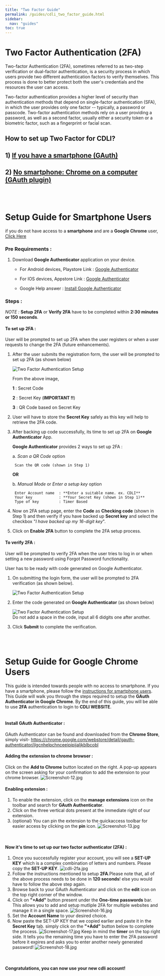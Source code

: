 ```yaml
---
title: "Two Factor Guide"
permalink: /guides/cdli_two_factor_guide.html
sidebar:
  nav: "guides"
toc: true
---
```


# Two Factor Authentication (2FA)

Two-factor Authentication (2FA), sometimes referred to as two-step verification or dual-factor authentication, is a security process in which users provide two different authentication factors to verify themselves. This process is done to better protect both the user's credentials and the resources the user can access. 

Two-factor authentication provides a higher level of security than authentication methods that depend on single-factor authentication (SFA), in which the user provides only one factor -- typically, a password or passcode. Two-factor authentication methods rely on a user providing a password, as well as a second factor, usually either a security token or a biometric factor, such as a fingerprint or facial scan.

## How to set up Two Factor for CDLI?

## 1) [If you have a smartphone (GAuth)](#setup-guide-for-smartphone-users)

## 2) [No smartphone: Chrome on a computer (GAuth plugin)](#setup-guide-for-google-chrome-users)
<br/>
<br/>

# Setup Guide for Smartphone Users
if you do not have access to a **smartphone** and are a **Google Chrome** user, [Click Here](#setup-guide-for-google-chrome-users)
### Pre Requirements : 

1. Download **Google Authenticator** application on your device.

    - For Android devices, Playstore Link : [Google Authenticator](https://play.google.com/store/apps/details?id=com.google.android.apps.authenticator2)

    - For IOS devices, Appstore Link : [Google Authenticator](https://apps.apple.com/in/app/google-authenticator/id388497605) 

    - Google Help answer : [Install Google Authenticator](https://support.google.com/accounts/answer/1066447)

### Steps :

*NOTE :* **Setup 2FA** or **Verify 2FA** have to be completed within **2:30 minutes or 150 seconds**. 

#### To set up 2FA :

User will be prompted to set up 2FA when the user registers or when a user requests to change the 2FA (future enhancements).

1. After the user submits the registration form, the user will be prompted to set up 2FA (as shown below)

    ![Two Factor Authentication Setup](/assets/image/Two_Factor_Authentication_Setup.png)

    From the above image,

    **1** : Secret Code

    **2** : Secret Key (**IMPORTANT !!**)

    **3** : QR Code based on Secret Key

2. User will have to store the **Secret Key** safely as this key will help to retrieve the 2FA code.

3. After backing up code successfully, its time to set up 2FA on **Google Authenticator** App. 

    **Google Authenticator** provides 2 ways to set up 2FA : 

    a. *Scan a QR Code*  option
    
        Scan the QR code (shown in Step 1)
    
    **OR**
    
    b. *Manual Mode* or *Enter a setup key* option
    
        Enter Account name  : **Enter a suitable name. ex. CDLI** 
        Your key            : **Your Secret Key (shown in Step 1)** 
        Type of key         : Timer Based

4. Now on 2FA setup page, enter the **Code** as **Checking code** (shown in Step 1) and then verify if you have backed up **Secret key** and select the checkbox "*I have backed up my 16-digit key*". 

5. Click on **Enable 2FA** button to complete the 2FA setup process.

#### To verify 2FA :

User will be prompted to verify 2FA when the user tries to log in or when setting a new password using Forgot Password functionality.
 
User has to be ready with code generated on Google Authenticator. 

1. On submitting the login form, the user will be prompted to 2FA verification (as shown below).

    ![Two Factor Authentication Setup](/assets/image/Two_Factor_Authentication_Verify.png)

2. Enter the code generated on **Google Authenticator** (as shown below)

    ![Two Factor Authentication Setup](/assets/image/Two_Factor_Authentication_Code.png)  
    Do not add a space in the code, input all 6 didgits one after another.

3. Click **Submit** to complete the verification.

<br/>
<br/>

# Setup Guide for Google Chrome Users
This guide is intended towards people with no access to smartphone. If you have a smartphone, please follow the [instructions for smartphone users](#setup-guide-for-smartphone-users). This Guide will walk you through the steps required to setup the **GAuth Authenticator in Google Chrome**. By the end of this guide, you will be able to use **2FA** authentication to login to **CDLI WEBSITE**.
<br/>
<br/>

#### Install GAuth Authenticator :
GAuth Authenticator can be found and downloaded from the **Chrome Store**, simply visit- https://chrome.google.com/webstore/detail/gauth-authenticator/ilgcnhelpchnceeipipijaljkblbcobl
<br/>

#### Adding the extension to chrome browser :
Click on the **Add to Chrome** button located on the right. A pop-up appears on the screen asking for your confirmation to add the extension to your chrome browser.
![Screenshot-12.jpg](/assets/image/Screenshot-12.jpg)
<br/>

#### Enabling extension :
1) To enable the extension, click on the **manage extensions** icon on the toolbar and search for **GAuth Authenticator**.
2) Click on the three vertical dots present at the immediate right of our extension.
3) (optional) You can pin the extension to the quickaccess toolbar for easier access by clicking on the **pin** icon.
![Screenshot-13.jpg](/assets/image/Screenshot-13.jpg)
<br/>

#### Now it's time to set up our two factor authenticator (2FA) :
1) Once you successfully register your account, you will see a **SET-UP KEY** which is a complex combination of letters and numbers. Please copy the **SET-UP KEY**.
![cdli-2fa.jpg](/assets/image/cdli-2fa.jpg)
2) Follow the instructions mentioned to setup **2FA**.Please note that, all of the above process needs to be done in **120 seconds**! else you would have to follow the above step again.
4) Browse back to your GAuth Authenticator and click on the **edit** icon on the top right corner of the window.
5) Click on **"+Add"** button present under the **One-time passwords** bar. This allows you to add and setup mutliple 2FA for multiple websites and manage it in a single space.
![Screenshot-16.jpg](/assets/image/Screenshot-16.jpg)
6) Set the **Account Name** to your desired choice.
7) Now paste the SET-UP KEY that we copied earlier and paste it in the **Secret Key** tab. simply click on the **"+Add"** button below to complete the process.
![Screenshot-17.jpg](/assets/image/Screenshot-17.jpg)
Keep in mind the **timer** on the top right side. It tells you the remaining time you have to enter the 2FA password before it expires and asks you to enter another newly generated password!
![Screenshot-18.jpg](/assets/image/Screenshot-18.jpg)
<br/>

#### Congratulations, you can now use your new cdli account!
